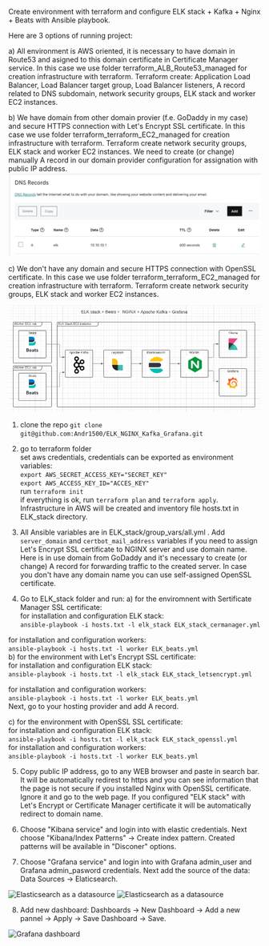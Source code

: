 Create environment with terraform and configure ELK stack + Kafka + Nginx + Beats with Ansible playbook.

Here are 3 options of running project:

a) All environment is AWS oriented, it is necessary to have domain in Route53 and asigned to this domain certificate in Certificate Manager service. In this case we use folder terraform_ALB_Route53_managed for creation infrastructure with terraform. Terraform create: Application Load Balancer, Load Balancer target group, Load Balancer listeners, A record related to DNS subdomain, network security groups, ELK stack and worker EC2 instances.

b) We have domain from other domain provier (f.e. GoDaddy in my case) and secure HTTPS connection with Let's Encrypt SSL certificate. In this case we use folder terraform_terraform_EC2_managed for creation infrastructure with terraform. Terraform create network security groups, ELK stack and worker EC2 instances. We need to create (or change) manually A record in our domain provider configuration for assignation with public IP address.
![GoDaddy A record](godaddy.png)

c) We don't have any domain and secure HTTPS connection with OpenSSL certificate. In this case we use folder terraform_terraform_EC2_managed for creation infrastructure with terraform. Terraform create network security groups, ELK stack and worker EC2 instances.

![ELK Stack + Beats + Kafka + NGINX + Grafana](ELK_stack_diagram.png)

1.  clone the repo
```git clone git@github.com:Andr1500/ELK_NGINX_Kafka_Grafana.git```

2.  go to terraform folder<br />
set aws credentials, credentials can be exported as environment variables:<br />
```export AWS_SECRET_ACCESS_KEY="SECRET_KEY"```<br />
```export AWS_ACCESS_KEY_ID="ACCES_KEY"```<br />
run ```terraform init```<br />
if everything is ok, run ```terraform plan``` and ```terraform apply```.<br /> Infrastructure in AWS will be created and inventory file hosts.txt in ELK_stack directory.

3. All Ansible variables are in ELK_stack/group_vars/all.yml . Add ```server_domain``` and ```certbot_mail_address``` variables if you need to assign Let's Encrypt SSL certificate to NGINX server and use domain name. Here is in use domain from GoDaddy and it's necessary to create (or change) A record for forwarding traffic to the created server. In case you don't have any domain name you can use self-assigned OpenSSL certificate.

4. Go to ELK_stack folder and run:
a) for the enviromnent with Sertificate Manager SSL certificate:<br />
for installation and configuration ELK stack:<br />
```ansible-playbook -i hosts.txt -l elk_stack ELK_stack_cermanager.yml```<br />

for installation and configuration workers:<br />
```ansible-playbook -i hosts.txt -l worker ELK_beats.yml```<br />
b) for the environment with Let's Encrypt SSL certificate:<br />
for installation and configuration ELK stack:<br />
```ansible-playbook -i hosts.txt -l elk_stack ELK_stack_letsencrypt.yml```<br />

for installation and configuration workers:<br />
```ansible-playbook -i hosts.txt -l worker ELK_beats.yml```<br />
Next, go to your hosting provider and add A record.<br />

c) for the environment with OpenSSL SSL certificate:<br />
for installation and configuration ELK stack:<br />
```ansible-playbook -i hosts.txt -l elk_stack ELK_stack_openssl.yml```<br />
for installation and configuration workers:<br />
```ansible-playbook -i hosts.txt -l worker ELK_beats.yml```<br />

5. Copy public IP address, go to any WEB browser and paste in search bar. It will be automatically redirest to https and you can see information that the page is not secure if you installed Nginx with OpenSSL certificate. Ignore it and go to the web page. If you configured "ELK stack" with Let's Encrypt or Certificate Manager certificate it will be automatically redirect to domain name.

6. Choose "Kibana service" and login into with elastic credentials. Next choose "Kibana/Index Patterns" -> Create index pattern. Created patterns will be available in "Disconer" options.

7. Choose "Grafana service" and login into with Grafana admin_user and Grafana admin_pasword credentials. Next add the source of the data: Data Sources -> Elaticsearch.

![Elasticsearch as a datasource](grafana_elastic_source1.png)
![Elasticsearch as a datasource](grafana_elastic_source2.png)

8. Add new dashboard: Dashboards -> New Dashboard -> Add a new pannel -> Apply -> Save Dashboard -> Save.

![Grafana dashboard](grafana_dashboard.png)
